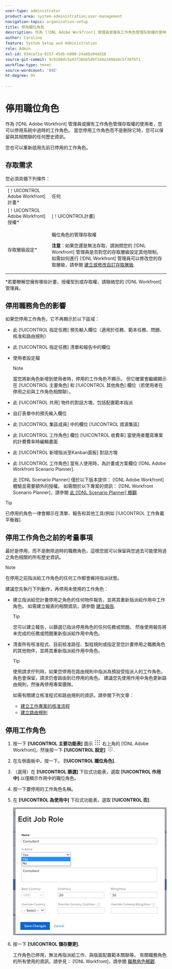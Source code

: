 ```yaml
---
user-type: administrator
product-area: system-administration;user-management
navigation-topic: organization-setup
title: 停用職位角色
description: 作為 [!DNL Adobe Workfront] 管理員或擁有工作角色管理存取權的使用者，您可以停用系統中過時的工作角色。 當您停用工作角色而不是刪除它時，您可以保留與其相關聯的任何歷史資訊。
author: Caroline
feature: System Setup and Administration
role: Admin
exl-id: 934cef1a-8157-45db-b000-24a08a94dd18
source-git-commit: 9c0160dc5e43f36b65d9f2d4a3498a9c5f39f6f1
workflow-type: tm+mt
source-wordcount: '692'
ht-degree: 0%

---
```


# 停用職位角色

作為 [!DNL Adobe Workfront] 管理員或擁有工作角色管理存取權的使用者，您可以停用系統中過時的工作角色。 當您停用工作角色而不是刪除它時，您可以保留與其相關聯的任何歷史資訊。

您也可以重新啟用先前已停用的工作角色。

## 存取需求

您必須具備下列條件：

<table style="table-layout:auto"> 
 <col> 
 <col> 
 <tbody> 
  <tr> 
   <td role="rowheader">[！UICONTROL Adobe Workfront]計畫*</td> 
   <td> <p>任何 </p> </td> 
  </tr> 
  <tr> 
   <td role="rowheader">[！UICONTROL Adobe Workfront]授權*</td> 
   <td>[！UICONTROL計畫]</td> 
  </tr> 
  <tr> 
   <td role="rowheader">存取層級設定*</td> 
   <td> <p>職位角色的管理存取權</p> <p><b>注意</b>：如果您還是無法存取，請詢問您的 [!DNL Workfront] 管理員是否對您的存取層級設定其他限制。 如需如何進行 [!DNL Workfront] 管理員可以修改您的存取層級，請參閱 <a href="../../../administration-and-setup/add-users/configure-and-grant-access/create-modify-access-levels.md" class="MCXref xref">建立或修改自訂存取層級</a>.</p> </td> 
  </tr> 
 </tbody> 
</table>

&#42;若要瞭解您擁有哪些計畫、授權型別或存取權，請聯絡您的 [!DNL Workfront] 管理員。

## 停用職務角色的影響

如果您停用工作角色，它不再顯示於以下區域：

* 此 [!UICONTROL 指定任務] 預先輸入欄位（適用於任務、範本任務、問題、核准和路由規則）
* 此 [!UICONTROL 指定任務] 清單和報告中的欄位
* 使用者設定檔

   >[!NOTE]
   >
   >當您將新角色新增到使用者時，停用的工作角色不顯示。 但它確實會繼續顯示在 [!UICONTROL 主要角色] 和 [!UICONTROL 其他角色] 欄位（若使用者在停用之前與工作角色相關聯）。

* 此 [!UICONTROL 共用] 物件的對話方塊，包括配置範本指派
* 自訂表單中的預先輸入欄位
* 此 [!UICONTROL 集區成員] 中的欄位 [!UICONTROL 資源集區]
* 此 [!UICONTROL 工作角色] 欄位 [!UICONTROL 收費率] 當使用者覆寫專案的計費費率時編輯畫面
* 此 [!UICONTROL 新增指派至Kanban面板] 對話方塊
* 此 [!UICONTROL 工作角色] 當有人使用時，為計畫或方案欄位 [!DNL Adobe Workfront Scenario Planner].

   此 [!DNL Scenario Planner] 僅於以下版本提供： [!DNL Adobe Workfront] 體驗並需要額外的授權。 如需關於以下專案的資訊： [!DNL Workfront Scenario Planner]，請參閱 [此 [!DNL Scenario Planner] 概觀](../../../scenario-planner/scenario-planner-overview.md).

>[!TIP]
>
>已停用的角色一律會顯示在清單、報告和其他工具(例如 [!UICONTROL 工作負載平衡器].

## 停用工作角色之前的考量事項

最好是停用，而不是刪除過時的職務角色，這樣您就可以保留與您過去可能使用過之角色相關的所有歷史資訊。

>[!NOTE]
>
>在停用之前指派給工作角色的任何工作都會維持指派狀態。

建議您先執行下列動作，再停用未使用的工作角色：

* 建立指派給您計畫停用之角色的任何物件報告，並將其重新指派給作用中工作角色。 如需建立報表的相關資訊，請參閱 [建立報告](../../../reports-and-dashboards/reports/creating-and-managing-reports/create-report.md).

   >[!TIP]
   >
   >您可以建立報告，以篩選已指派停用角色的任何任務或問題。 然後使用報告將未完成的任務或問題重新指派給作用中角色。

* 清查所有核准程式、目前核准路徑、製程規則或指定至您計畫停用之職務角色的其他物件，並將其重新指派給作用中角色。

   >[!TIP]
   >
   >使用請求佇列時，如果您停用在路由規則中指派為預設受指派人的工作角色，角色會保留，請求仍會路由到已停用的角色。 建議您先使用作用中角色更新路由規則，然後再停用專案團隊。

   如需有關建立核准程式和路由規則的資訊，請參閱下列文章：

   * [建立工作專案的核准流程](../../../administration-and-setup/customize-workfront/configure-approval-milestone-processes/create-approval-processes.md)
   * [建立路由規則](../../../manage-work/requests/create-and-manage-request-queues/create-routing-rules.md)

## 停用工作角色

1. 按一下 **[!UICONTROL 主要功能表]** 圖示 ![](assets/main-menu-icon.png) 右上角的 [!DNL Adobe Workfront]，然後按一下 **[!UICONTROL 設定]** ![](assets/gear-icon-settings.png).

1. 在左側面板中，按一下&#x200B;。 **[!UICONTROL 職位角色].**
1. （選用）在 **[!UICONTROL 篩選]** 下拉式功能表，選取 **[!UICONTROL 作用中]** 以僅顯示作用中的職位角色。
1. 按一下要停用的工作角色名稱。
1. 在 **[!UICONTROL 為使用中]** 下拉式功能表，選取 **[!UICONTROL 否]**.

   ![](assets/deactivate-job-role-edit-role-box-nwe.png)

1. 按一下 **[!UICONTROL 儲存變更]**.

   工作角色已停用，無法再指派給工作、與版面配置範本關聯等。 有關職務角色的所有使用的資訊，請參見： [!DNL Workfront]，請參閱 [職務角色概觀](../../../administration-and-setup/set-up-workfront/organizational-setup/job-role-overview.md).
